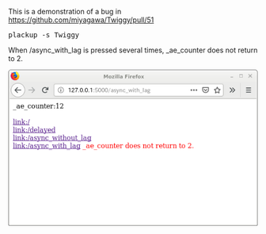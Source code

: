 This is a demonstration of a bug in https://github.com/miyagawa/Twiggy/pull/51

<pre>plackup -s Twiggy</pre>

When /async\_with\_lag is pressed several times, \_ae\_counter does not return to 2.

![bug](s1.png)
